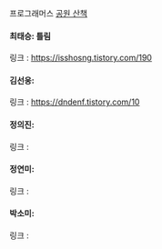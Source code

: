프로그래머스 [공원 산책](https://school.programmers.co.kr/learn/courses/30/lessons/172928)<br>

#### 최태승: 틀림
링크 : https://isshosng.tistory.com/190

#### 김선웅:
링크 : https://dndenf.tistory.com/10

#### 정의진: 
링크 : 

#### 정연미: 
링크 : 

#### 박소미: 
링크 : 
